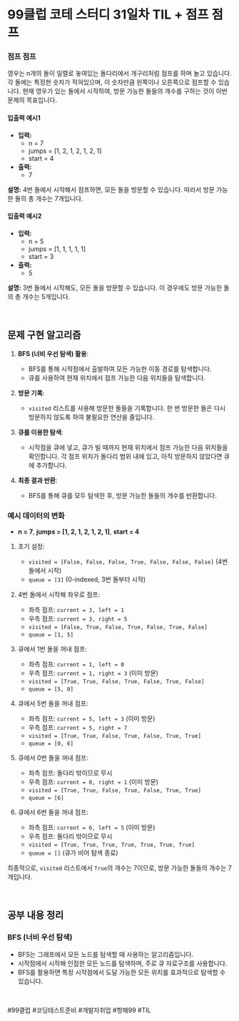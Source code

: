 # 99클럽 코테 스터디 31일차 TIL + 점프 점프

### 점프 점프

영우는 n개의 돌이 일렬로 놓여있는 돌다리에서 개구리처럼 점프를 하며 놀고 있습니다. 각 돌에는 특정한 숫자가 적혀있으며, 이 숫자만큼 왼쪽이나 오른쪽으로 점프할 수 있습니다. 현재 영우가 있는 돌에서 시작하여, 방문 가능한 돌들의 개수를 구하는 것이 이번 문제의 목표입니다.

#### 입출력 예시1

- **입력:**
  - n = 7
  - jumps = [1, 2, 1, 2, 1, 2, 1]
  - start = 4
- **출력:**
  - 7

**설명:**
4번 돌에서 시작해서 점프하면, 모든 돌을 방문할 수 있습니다. 따라서 방문 가능한 돌의 총 개수는 7개입니다.

#### 입출력 예시2

- **입력:**
  - n = 5
  - jumps = [1, 1, 1, 1, 1]
  - start = 3
- **출력:**
  - 5

**설명:**
3번 돌에서 시작해도, 모든 돌을 방문할 수 있습니다. 이 경우에도 방문 가능한 돌의 총 개수는 5개입니다.

<br>

## 문제 구현 알고리즘

1. **BFS (너비 우선 탐색) 활용**:

   - BFS를 통해 시작점에서 출발하여 모든 가능한 이동 경로를 탐색합니다.
   - 큐를 사용하여 현재 위치에서 점프 가능한 다음 위치들을 탐색합니다.

2. **방문 기록**:

   - `visited` 리스트를 사용해 방문한 돌들을 기록합니다. 한 번 방문한 돌은 다시 방문하지 않도록 하여 불필요한 연산을 줄입니다.

3. **큐를 이용한 탐색**:

   - 시작점을 큐에 넣고, 큐가 빌 때까지 현재 위치에서 점프 가능한 다음 위치들을 확인합니다. 각 점프 위치가 돌다리 범위 내에 있고, 아직 방문하지 않았다면 큐에 추가합니다.

4. **최종 결과 반환**:
   - BFS를 통해 큐를 모두 탐색한 후, 방문 가능한 돌들의 개수를 반환합니다.

### 예시 데이터의 변화

- **n = 7**, **jumps = [1, 2, 1, 2, 1, 2, 1]**, **start = 4**

1. 초기 설정:

   - `visited = [False, False, False, True, False, False, False]` (4번 돌에서 시작)
   - `queue = [3]` (0-indexed, 3번 돌부터 시작)

2. 4번 돌에서 시작해 좌우로 점프:

   - 좌측 점프: `current = 3, left = 1`
   - 우측 점프: `current = 3, right = 5`
   - `visited = [False, True, False, True, False, True, False]`
   - `queue = [1, 5]`

3. 큐에서 1번 돌을 꺼내 점프:

   - 좌측 점프: `current = 1, left = 0`
   - 우측 점프: `current = 1, right = 3` (이미 방문)
   - `visited = [True, True, False, True, False, True, False]`
   - `queue = [5, 0]`

4. 큐에서 5번 돌을 꺼내 점프:

   - 좌측 점프: `current = 5, left = 3` (이미 방문)
   - 우측 점프: `current = 5, right = 7`
   - `visited = [True, True, False, True, False, True, True]`
   - `queue = [0, 6]`

5. 큐에서 0번 돌을 꺼내 점프:

   - 좌측 점프: 돌다리 밖이므로 무시
   - 우측 점프: `current = 0, right = 1` (이미 방문)
   - `visited = [True, True, False, True, False, True, True]`
   - `queue = [6]`

6. 큐에서 6번 돌을 꺼내 점프:
   - 좌측 점프: `current = 6, left = 5` (이미 방문)
   - 우측 점프: 돌다리 밖이므로 무시
   - `visited = [True, True, True, True, True, True, True]`
   - `queue = []` (큐가 비어 탐색 종료)

최종적으로, `visited` 리스트에서 `True`의 개수는 7이므로, 방문 가능한 돌들의 개수는 7개입니다.

<br>

## 공부 내용 정리

### BFS (너비 우선 탐색)

- BFS는 그래프에서 모든 노드를 탐색할 때 사용하는 알고리즘입니다.
- 시작점에서 시작해 인접한 모든 노드를 탐색하며, 주로 큐 자료구조를 사용합니다.
- BFS를 활용하면 특정 시작점에서 도달 가능한 모든 위치를 효과적으로 탐색할 수 있습니다.

<br>

#99클럽 #코딩테스트준비 #개발자취업 #항해99 #TIL
